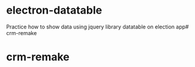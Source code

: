 # electron-datatable

Practice how to show data using jquery library datatable on election app# crm-remake
# crm-remake
